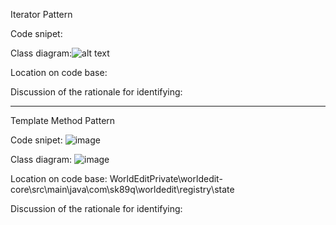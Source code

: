 Iterator Pattern

Code snipet:

Class diagram:![alt text](image.png)

Location on code base:

Discussion of the rationale for identifying:

----------------------------------------------------------------------------------------------------------

Template Method Pattern

Code snipet: ![image](https://github.com/user-attachments/assets/16df7857-7bf8-457d-9dd1-6ab170db7af9)


Class diagram: ![image](https://github.com/user-attachments/assets/6dbab472-6290-456d-95d7-6dcb665df522)


Location on code base: WorldEditPrivate\worldedit-core\src\main\java\com\sk89q\worldedit\registry\state

Discussion of the rationale for identifying: 
